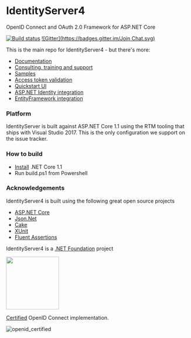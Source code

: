 # IdentityServer4

OpenID Connect and OAuth 2.0 Framework for ASP.NET Core

[![Build status](https://ci.appveyor.com/api/projects/status/x4t8sk0n6gna0c7w?svg=true)](https://ci.appveyor.com/project/leastprivilege/identityserver4)
[![Gitter](https://badges.gitter.im/Join Chat.svg)](https://gitter.im/IdentityServer/IdentityServer4?utm_source=badge&utm_medium=badge&utm_campaign=pr-badge&utm_content=badge)

This is the main repo for IdentityServer4 - but there's more:

* [Documentation](https://identityserver4.readthedocs.io)
* [Consulting, training and support](https://www.identityserver.io/)
* [Samples](https://github.com/IdentityServer/IdentityServer4.Samples)
* [Access token validation](https://github.com/IdentityServer/IdentityServer4.AccessTokenValidation)
* [Quickstart UI](https://github.com/IdentityServer/IdentityServer4.Quickstart.UI)
* [ASP.NET Identity integration](https://github.com/IdentityServer/IdentityServer4.AspNetIdentity)
* [EntityFramework integration](https://github.com/IdentityServer/IdentityServer4.EntityFramework)

### Platform

IdentityServer is built against ASP.NET Core 1.1 using the RTM tooling that ships with Visual Studio 2017. This is the only configuration we support on the issue tracker.

### How to build

* [Install](https://www.microsoft.com/net/download/core#/current) .NET Core 1.1 
* Run build.ps1 from Powershell

### Acknowledgements

IdentityServer4 is built using the following great open source projects

* [ASP.NET Core](https://github.com/aspnet)
* [Json.Net](http://www.newtonsoft.com/json)
* [Cake](http://cakebuild.net/)
* [XUnit](https://xunit.github.io/)
* [Fluent Assertions](http://www.fluentassertions.com/)

IdentityServer4 is a [.NET Foundation](http://www.dotnetfoundation.org/) project

<img src="https://cloud.githubusercontent.com/assets/1454075/10598539/1c44ba0a-76fa-11e5-9d7e-af1b363c524a.png" width="144">

[Certified](http://openid.net/certification/) OpenID Connect implementation.

![openid_certified](https://cloud.githubusercontent.com/assets/1454075/7611268/4d19de32-f97b-11e4-895b-31b2455a7ca6.png)



